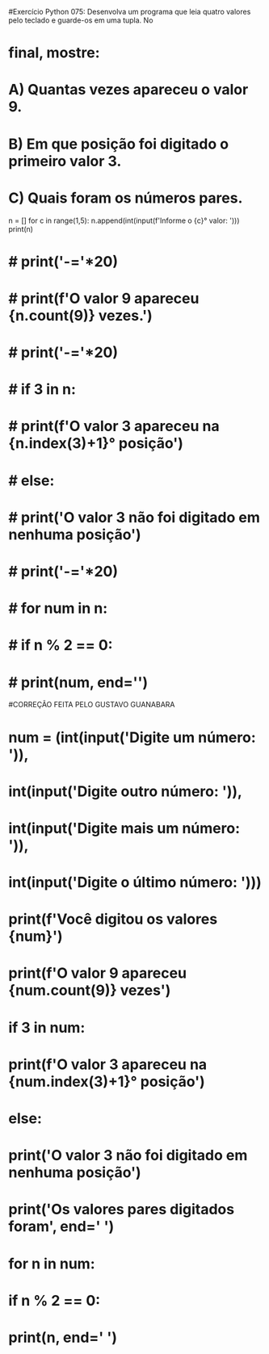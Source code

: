 #Exercício Python 075: Desenvolva um programa que leia quatro valores pelo teclado e guarde-os em uma tupla. No 
# final, mostre:

# A) Quantas vezes apareceu o valor 9.

# B) Em que posição foi digitado o primeiro valor 3.

# C) Quais foram os números pares.

n = []
for c in range(1,5):
    n.append(int(input(f'Informe o {c}° valor: ')))
print(n)   
# # print('-='*20)
# # print(f'O valor 9 apareceu {n.count(9)} vezes.') 
# # print('-='*20)
# # if 3 in n:
# #     print(f'O valor 3 apareceu na {n.index(3)+1}° posição')
# # else:
# #     print('O valor 3 não foi digitado em nenhuma posição')    
# # print('-='*20)
# # for num in n:
# #     if n % 2 == 0:
# #         print(num, end='')

#CORREÇÃO FEITA PELO GUSTAVO GUANABARA

# num = (int(input('Digite um número: ')),
#         int(input('Digite outro número: ')),
#         int(input('Digite mais um número: ')),
#         int(input('Digite o último número: ')))
# print(f'Você digitou os valores {num}')
# print(f'O valor 9 apareceu {num.count(9)} vezes')
# if 3 in num:
#     print(f'O valor 3 apareceu na {num.index(3)+1}° posição')
# else:
#     print('O valor 3 não foi digitado em nenhuma posição')
# print('Os valores pares digitados foram', end=' ') 
# for n in num:
#     if n % 2 == 0:
#         print(n, end=' ')       

